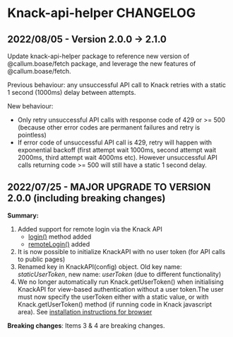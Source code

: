 # Knack-api-helper CHANGELOG

## 2022/08/05 - Version 2.0.0 -> 2.1.0

Update knack-api-helper package to reference new version of @callum.boase/fetch package, and leverage the new features of @callum.boase/fetch.

Previous behaviour: any unsuccessful API call to Knack retries with a static 1 second (1000ms) delay between attempts.

New behaviour: 
* Only retry unsuccessful API calls with response code of 429 or >= 500 (because other error codes are permanent failures and retry is pointless)
* If error code of unsuccessful API call is 429, retry will happen with exponential backoff (first attempt wait 1000ms, second attempt wait 2000ms, third attempt wait 4000ms etc). However unsuccessful API calls returning code >= 500 will still have a static 1 second delay.

## 2022/07/25 - MAJOR UPGRADE TO VERSION 2.0.0 (including breaking changes)

**Summary:**
1. Added support for remote login via the Knack API
    * [login()](README.md#login) method added
    * [remoteLogin()](README.md#remoteLogin) added
2. It is now possible to initialize KnackAPI with no user token (for API calls to public pages)
3. Renamed key in KnackAPI(config) object. Old key name: *staticUserToken*, new name: *userToken* (due to different functionality)
4. We no longer automatically run Knack.getUserToken() when initialising KnackAPI for view-based authentication without a user token.The user must now specify the userToken either with a static value, or with Knack.getUserToken() method (if running code in Knack javascript area). See [installation instructions for browser](README.md#use-in-browser-or-knack-javascript-code-area)

**Breaking changes**: 
Items 3 & 4 are breaking changes.

